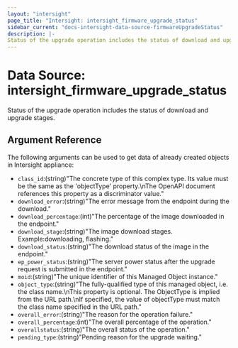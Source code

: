 ```yaml
---
layout: "intersight"
page_title: "Intersight: intersight_firmware_upgrade_status"
sidebar_current: "docs-intersight-data-source-firmwareUpgradeStatus"
description: |-
Status of the upgrade operation includes the status of download and upgrade stages.
---
```


# Data Source: intersight_firmware_upgrade_status
Status of the upgrade operation includes the status of download and upgrade stages.
## Argument Reference
The following arguments can be used to get data of already created objects in Intersight appliance:
* `class_id`:(string)"The concrete type of this complex type. Its value must be the same as the 'objectType' property.\nThe OpenAPI document references this property as a discriminator value."
* `download_error`:(string)"The error message from the endpoint during the download."
* `download_percentage`:(int)"The percentage of the image downloaded in the endpoint."
* `download_stage`:(string)"The image download stages. Example:downloading, flashing."
* `download_status`:(string)"The download status of the image in the endpoint."
* `ep_power_status`:(string)"The server power status after the upgrade request is submitted in the endpoint."
* `moid`:(string)"The unique identifier of this Managed Object instance."
* `object_type`:(string)"The fully-qualified type of this managed object, i.e. the class name.\nThis property is optional. The ObjectType is implied from the URL path.\nIf specified, the value of objectType must match the class name specified in the URL path."
* `overall_error`:(string)"The reason for the operation failure."
* `overall_percentage`:(int)"The overall percentage of the operation."
* `overallstatus`:(string)"The overall status of the operation."
* `pending_type`:(string)"Pending reason for the upgrade waiting."
